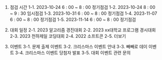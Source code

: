 1. 점검 시간
1-1. 2023-10-24 6 : 00 ~ 8 : 00 정기점검
1-2. 2023-10-24 8 : 00 ~ 9 : 30 임시점검
1-3. 2023-10-31 6 : 00 ~ 8 : 00 정기점검
1-4. 2023-11-07 6 : 00 ~ 8 : 00 정기점검
1-5. 2023-11-14 6 : 00 ~ 8 : 00 정기점검

2. 대회 일정
2-1. 2023 알고리즘 경진대회
2-2. 2023 xx대학교 프로그램 경시대회
2-3. 2023 천하제일 코딩대회
2-4. 2022 소프트콘
2-5. 더보기

3. 이벤트
3-1. 문제 출제 이벤트 
3-2. 크리스마스 이벤트 안내
3-3. 빼빼로 데이 이벤트 
3-4. 크리스마스 이벤트 당첨자 발표 
3-5. 대회 이벤트 관련 문의 
